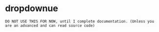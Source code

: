 # dropdownue

`DO NOT USE THIS FOR NOW, until I complete documentation. (Unless you are an advanced and can read source code)`
